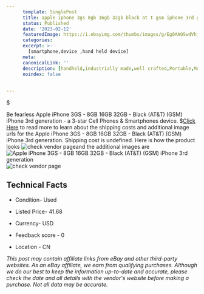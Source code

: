 ```yaml
---
      template: SinglePost
      title: apple iphone 3gs 8gb 16gb 32gb black at t gsm iphone 3rd generation
      status: Published
      date: '2023-02-12'
      featuredImage: https://i.ebayimg.com/thumbs/images/g/Eg0AAOSwdVhj2jrZ/s-l225.jpg
      categories: 
      excerpt: >-
        [smartphone,device ,hand held device]
      meta:
      canonicalLink: ''
      description: [handheld,industrially made,well crafted,Portable,Mobile,Compact,Convenient,Lightweight,Maneuverable,Man-portable,Miniature,Carriable,Hand-held,Light,Holdable,Transportable,Mobile device,Pocket-sized,On-the-go,Wireless,Cordless,Compact size,Convenient size, smartphone,device ,hand held device]
      noindex: false
      
        
---
```

$

Be fearless Apple iPhone 3GS - 8GB 16GB 32GB - Black (AT&T) (GSM) iPhone 3rd generation - a 3-star Cell Phones & Smartphones device.
$[Click Here](https://www.ebay.com/itm/125748207224?hash=item1d472d5e78%3Ag%3AEg0AAOSwdVhj2jrZ&mkevt=1&mkcid=1&mkrid=711-53200-19255-0&campid=%253CePNCampaignId%253E&customid=%253CreferenceId%253E&toolid=10049) to read more to learn about the shipping costs and additional image urls for the Apple iPhone 3GS - 8GB 16GB 32GB - Black (AT&T) (GSM) iPhone 3rd generation. Shipping cost is undefined. Here is how the product looks ![check vendor page](https://i.ebayimg.com/thumbs/images/g/Eg0AAOSwdVhj2jrZ/s-l225.jpg)and the additional images are![Apple iPhone 3GS - 8GB 16GB 32GB - Black (AT&T) (GSM) iPhone 3rd generation](https://i.ebayimg.com/images/g/Eg0AAOSwdVhj2jrZ/s-l1600.jpg)![check vendor page](https://origin-galleryplus.ebayimg.com/ws/web/125748207224_2_0_1/225x225.jpg,https://origin-galleryplus.ebayimg.com/ws/web/125748207224_3_0_1/225x225.jpg,https://origin-galleryplus.ebayimg.com/ws/web/125748207224_4_0_1/225x225.jpg,https://origin-galleryplus.ebayimg.com/ws/web/125748207224_5_0_1/225x225.jpg,https://origin-galleryplus.ebayimg.com/ws/web/125748207224_6_0_1/225x225.jpg)



 ## Technical Facts 



     
      

 - Condition- Used 


      

 - Listed Price- 41.68 


      

 - Currency- USD 


      

 - Feedback score - 0 


      

 - Location - CN 


      
      

 *_This post may contain affiliate links from eBay and other third-party websites. As an eBay affiliate, we earn from qualifying purchases. Although we do our best to keep the information up-to-date and accurate, please check the date and all details with the vendor's website before making a purchase. Not all data may be accurate._*






